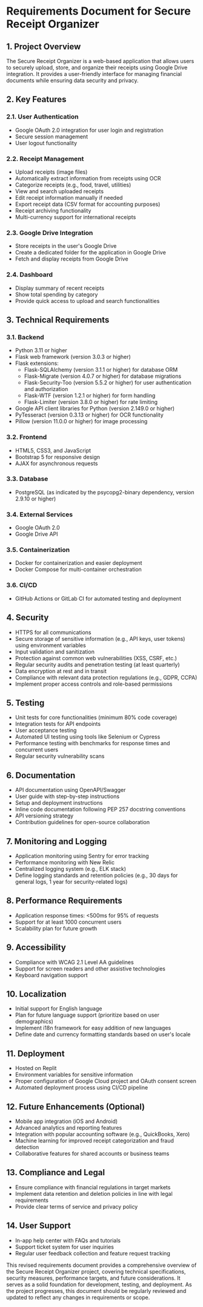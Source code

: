 # Requirements Document for Secure Receipt Organizer

## 1. Project Overview

The Secure Receipt Organizer is a web-based application that allows users to securely upload, store, and organize their receipts using Google Drive integration. It provides a user-friendly interface for managing financial documents while ensuring data security and privacy.

## 2. Key Features

### 2.1. User Authentication
- Google OAuth 2.0 integration for user login and registration
- Secure session management
- User logout functionality

### 2.2. Receipt Management
- Upload receipts (image files)
- Automatically extract information from receipts using OCR
- Categorize receipts (e.g., food, travel, utilities)
- View and search uploaded receipts
- Edit receipt information manually if needed
- Export receipt data (CSV format for accounting purposes)
- Receipt archiving functionality
- Multi-currency support for international receipts

### 2.3. Google Drive Integration
- Store receipts in the user's Google Drive
- Create a dedicated folder for the application in Google Drive
- Fetch and display receipts from Google Drive

### 2.4. Dashboard
- Display summary of recent receipts
- Show total spending by category
- Provide quick access to upload and search functionalities

## 3. Technical Requirements

### 3.1. Backend
- Python 3.11 or higher
- Flask web framework (version 3.0.3 or higher)
- Flask extensions:
  - Flask-SQLAlchemy (version 3.1.1 or higher) for database ORM
  - Flask-Migrate (version 4.0.7 or higher) for database migrations
  - Flask-Security-Too (version 5.5.2 or higher) for user authentication and authorization
  - Flask-WTF (version 1.2.1 or higher) for form handling
  - Flask-Limiter (version 3.8.0 or higher) for rate limiting
- Google API client libraries for Python (version 2.149.0 or higher)
- PyTesseract (version 0.3.13 or higher) for OCR functionality
- Pillow (version 11.0.0 or higher) for image processing

### 3.2. Frontend
- HTML5, CSS3, and JavaScript
- Bootstrap 5 for responsive design
- AJAX for asynchronous requests

### 3.3. Database
- PostgreSQL (as indicated by the psycopg2-binary dependency, version 2.9.10 or higher)

### 3.4. External Services
- Google OAuth 2.0
- Google Drive API

### 3.5. Containerization
- Docker for containerization and easier deployment
- Docker Compose for multi-container orchestration

### 3.6. CI/CD
- GitHub Actions or GitLab CI for automated testing and deployment

## 4. Security

- HTTPS for all communications
- Secure storage of sensitive information (e.g., API keys, user tokens) using environment variables
- Input validation and sanitization
- Protection against common web vulnerabilities (XSS, CSRF, etc.)
- Regular security audits and penetration testing (at least quarterly)
- Data encryption at rest and in transit
- Compliance with relevant data protection regulations (e.g., GDPR, CCPA)
- Implement proper access controls and role-based permissions

## 5. Testing

- Unit tests for core functionalities (minimum 80% code coverage)
- Integration tests for API endpoints
- User acceptance testing
- Automated UI testing using tools like Selenium or Cypress
- Performance testing with benchmarks for response times and concurrent users
- Regular security vulnerability scans

## 6. Documentation

- API documentation using OpenAPI/Swagger
- User guide with step-by-step instructions
- Setup and deployment instructions
- Inline code documentation following PEP 257 docstring conventions
- API versioning strategy
- Contribution guidelines for open-source collaboration

## 7. Monitoring and Logging

- Application monitoring using Sentry for error tracking
- Performance monitoring with New Relic
- Centralized logging system (e.g., ELK stack)
- Define logging standards and retention policies (e.g., 30 days for general logs, 1 year for security-related logs)

## 8. Performance Requirements

- Application response times: &lt;500ms for 95% of requests
- Support for at least 1000 concurrent users
- Scalability plan for future growth

## 9. Accessibility

- Compliance with WCAG 2.1 Level AA guidelines
- Support for screen readers and other assistive technologies
- Keyboard navigation support

## 10. Localization

- Initial support for English language
- Plan for future language support (prioritize based on user demographics)
- Implement i18n framework for easy addition of new languages
- Define date and currency formatting standards based on user's locale

## 11. Deployment

- Hosted on Replit
- Environment variables for sensitive information
- Proper configuration of Google Cloud project and OAuth consent screen
- Automated deployment process using CI/CD pipeline

## 12. Future Enhancements (Optional)

- Mobile app integration (iOS and Android)
- Advanced analytics and reporting features
- Integration with popular accounting software (e.g., QuickBooks, Xero)
- Machine learning for improved receipt categorization and fraud detection
- Collaborative features for shared accounts or business teams

## 13. Compliance and Legal

- Ensure compliance with financial regulations in target markets
- Implement data retention and deletion policies in line with legal requirements
- Provide clear terms of service and privacy policy

## 14. User Support

- In-app help center with FAQs and tutorials
- Support ticket system for user inquiries
- Regular user feedback collection and feature request tracking

This revised requirements document provides a comprehensive overview of the Secure Receipt Organizer project, covering technical specifications, security measures, performance targets, and future considerations. It serves as a solid foundation for development, testing, and deployment. As the project progresses, this document should be regularly reviewed and updated to reflect any changes in requirements or scope.
